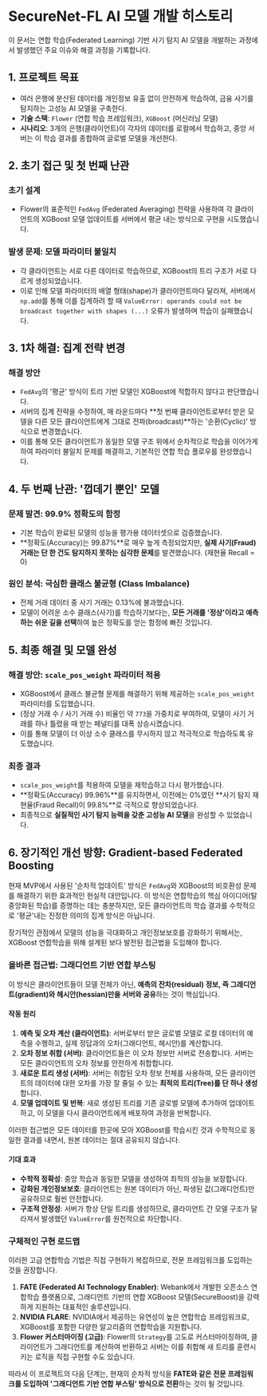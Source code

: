 # SecureNet-FL AI 모델 개발 히스토리

이 문서는 연합 학습(Federated Learning) 기반 사기 탐지 AI 모델을 개발하는 과정에서 발생했던 주요 이슈와 해결 과정을 기록합니다.

## 1. 프로젝트 목표

- 여러 은행에 분산된 데이터를 개인정보 유출 없이 안전하게 학습하여, 금융 사기를 탐지하는 고성능 AI 모델을 구축한다.
- **기술 스택**: `Flower` (연합 학습 프레임워크), `XGBoost` (머신러닝 모델)
- **시나리오**: 3개의 은행(클라이언트)이 각자의 데이터를 로컬에서 학습하고, 중앙 서버는 이 학습 결과를 종합하여 글로벌 모델을 개선한다.

## 2. 초기 접근 및 첫 번째 난관

### 초기 설계
- Flower의 표준적인 `FedAvg` (Federated Averaging) 전략을 사용하여 각 클라이언트의 XGBoost 모델 업데이트를 서버에서 평균 내는 방식으로 구현을 시도했습니다.

### 발생 문제: 모델 파라미터 불일치
- 각 클라이언트는 서로 다른 데이터로 학습하므로, XGBoost의 트리 구조가 서로 다르게 생성되었습니다.
- 이로 인해 모델 파라미터의 배열 형태(shape)가 클라이언트마다 달라져, 서버에서 `np.add`를 통해 이를 집계하려 할 때 `ValueError: operands could not be broadcast together with shapes (...)` 오류가 발생하며 학습이 실패했습니다.

## 3. 1차 해결: 집계 전략 변경

### 해결 방안
- `FedAvg`의 '평균' 방식이 트리 기반 모델인 XGBoost에 적합하지 않다고 판단했습니다.
- 서버의 집계 전략을 수정하여, 매 라운드마다 **첫 번째 클라이언트로부터 받은 모델을 다른 모든 클라이언트에게 그대로 전파(broadcast)**하는 '순환(Cyclic)' 방식으로 변경했습니다.
- 이를 통해 모든 클라이언트가 동일한 모델 구조 위에서 순차적으로 학습을 이어가게 하여 파라미터 불일치 문제를 해결하고, 기본적인 연합 학습 플로우를 완성했습니다.

## 4. 두 번째 난관: '껍데기 뿐인' 모델

### 문제 발견: 99.9% 정확도의 함정
- 기본 학습이 완료된 모델의 성능을 평가용 데이터셋으로 검증했습니다.
- **정확도(Accuracy)는 99.87%**로 매우 높게 측정되었지만, **실제 사기(Fraud) 거래는 단 한 건도 탐지하지 못하는 심각한 문제**를 발견했습니다. (재현율 Recall = 0)

### 원인 분석: 극심한 클래스 불균형 (Class Imbalance)
- 전체 거래 데이터 중 사기 거래는 0.13%에 불과했습니다.
- 모델이 어려운 소수 클래스(사기)를 학습하기보다는, **모든 거래를 '정상'이라고 예측하는 쉬운 길을 선택**하여 높은 정확도를 얻는 함정에 빠진 것입니다.

## 5. 최종 해결 및 모델 완성

### 해결 방안: `scale_pos_weight` 파라미터 적용
- XGBoost에서 클래스 불균형 문제를 해결하기 위해 제공하는 `scale_pos_weight` 파라미터를 도입했습니다.
- (정상 거래 수 / 사기 거래 수) 비율인 약 `773`을 가중치로 부여하여, 모델이 사기 거래를 하나 틀렸을 때 받는 페널티를 대폭 상승시켰습니다.
- 이를 통해 모델이 더 이상 소수 클래스를 무시하지 않고 적극적으로 학습하도록 유도했습니다.

### 최종 결과
- `scale_pos_weight`를 적용하여 모델을 재학습하고 다시 평가했습니다.
- **정확도(Accuracy) 99.96%**를 유지하면서, 이전에는 0%였던 **사기 탐지 재현율(Fraud Recall)이 99.8%**로 극적으로 향상되었습니다.
- 최종적으로 **실질적인 사기 탐지 능력을 갖춘 고성능 AI 모델**을 완성할 수 있었습니다.

## 6. 장기적인 개선 방향: Gradient-based Federated Boosting

현재 MVP에서 사용된 '순차적 업데이트' 방식은 `FedAvg`와 XGBoost의 비호환성 문제를 해결하기 위한 효과적인 현실적 대안입니다. 이 방식은 연합학습의 핵심 아이디어(탈중앙화된 학습)를 증명하는 데는 충분하지만, 모든 클라이언트의 학습 결과를 수학적으로 '평균'내는 진정한 의미의 집계 방식은 아닙니다.

장기적인 관점에서 모델의 성능을 극대화하고 개인정보보호를 강화하기 위해서는, XGBoost 연합학습을 위해 설계된 보다 발전된 접근법을 도입해야 합니다.

### 올바른 접근법: 그래디언트 기반 연합 부스팅

이 방식은 클라이언트들이 모델 전체가 아닌, **예측의 잔차(residual) 정보, 즉 그래디언트(gradient)와 헤시안(hessian)만을 서버와 공유**하는 것이 핵심입니다.

#### 작동 원리
1.  **예측 및 오차 계산 (클라이언트)**: 서버로부터 받은 글로벌 모델로 로컬 데이터의 예측을 수행하고, 실제 정답과의 오차(그래디언트, 헤시안)를 계산합니다.
2.  **오차 정보 취합 (서버)**: 클라이언트들은 이 오차 정보만 서버로 전송합니다. 서버는 모든 클라이언트의 오차 정보를 안전하게 취합합니다.
3.  **새로운 트리 생성 (서버)**: 서버는 취합된 오차 정보 전체를 사용하여, 모든 클라이언트의 데이터에 대한 오차를 가장 잘 줄일 수 있는 **최적의 트리(Tree)를 단 하나 생성**합니다.
4.  **모델 업데이트 및 반복**: 새로 생성된 트리를 기존 글로벌 모델에 추가하여 업데이트하고, 이 모델을 다시 클라이언트에게 배포하여 과정을 반복합니다.

이러한 접근법은 모든 데이터를 한곳에 모아 XGBoost를 학습시킨 것과 수학적으로 동일한 결과를 내면서, 원본 데이터는 절대 공유되지 않습니다.

#### 기대 효과
- **수학적 정확성**: 중앙 학습과 동일한 모델을 생성하여 최적의 성능을 보장합니다.
- **강화된 개인정보보호**: 클라이언트는 원본 데이터가 아닌, 파생된 값(그래디언트)만 공유하므로 훨씬 안전합니다.
- **구조적 안정성**: 서버가 항상 단일 트리를 생성하므로, 클라이언트 간 모델 구조가 달라져서 발생했던 `ValueError`를 원천적으로 차단합니다.

### 구체적인 구현 로드맵

이러한 고급 연합학습 기법은 직접 구현하기 복잡하므로, 전문 프레임워크를 도입하는 것을 권장합니다.

1.  **FATE (Federated AI Technology Enabler)**: Webank에서 개발한 오픈소스 연합학습 플랫폼으로, 그래디언트 기반의 연합 XGBoost 모델(SecureBoost)을 강력하게 지원하는 대표적인 솔루션입니다.
2.  **NVIDIA FLARE**: NVIDIA에서 제공하는 유연성이 높은 연합학습 프레임워크로, XGBoost를 포함한 다양한 알고리즘의 연합학습을 지원합니다.
3.  **Flower 커스터마이징 (고급)**: Flower의 `Strategy`를 고도로 커스터마이징하여, 클라이언트가 그래디언트를 계산하여 반환하고 서버는 이를 취합해 새 트리를 훈련시키는 로직을 직접 구현할 수도 있습니다.

따라서 이 프로젝트의 다음 단계는, 현재의 순차적 방식을 **FATE와 같은 전문 프레임워크를 도입하여 '그래디언트 기반 연합 부스팅' 방식으로 전환**하는 것이 될 것입니다. 